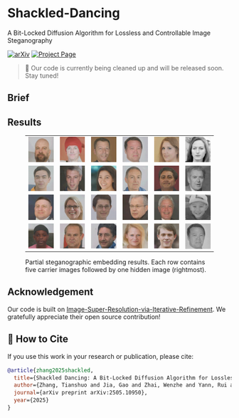 # Shackled-Dancing
A Bit-Locked Diffusion Algorithm for Lossless and Controllable Image Steganography

[![arXiv](https://img.shields.io/badge/arXiv-2505.10950-b31b1b.svg)](https://arxiv.org/abs/2505.10950)
[![Project Page](https://img.shields.io/badge/Project-Page-007ec6.svg)](https://github.com/yingtian22/Shackled-Dancing)

> 🚧 Our code is currently being cleaned up and will be released soon. Stay tuned!

## Brief

## Results

<figure>
  <table>
    <tr>
      <td><img src="Figures/1.png" width="100"></td>
      <td><img src="Figures/2.png" width="100"></td>
      <td><img src="Figures/3.png" width="100"></td>
      <td><img src="Figures/4.png" width="100"></td>
      <td><img src="Figures/5.png" width="100"></td>
      <td><img src="Figures/6.png" width="100"></td>
    </tr>
    <tr>
      <td><img src="Figures/7.png" width="100"></td>
      <td><img src="Figures/8.png" width="100"></td>
      <td><img src="Figures/9.png" width="100"></td>
      <td><img src="Figures/10.png" width="100"></td>
      <td><img src="Figures/11.png" width="100"></td>
      <td><img src="Figures/12.png" width="100"></td>
    </tr>
    <tr>
      <td><img src="Figures/13.png" width="100"></td>
      <td><img src="Figures/14.png" width="100"></td>
      <td><img src="Figures/15.png" width="100"></td>
      <td><img src="Figures/16.png" width="100"></td>
      <td><img src="Figures/17.png" width="100"></td>
      <td><img src="Figures/18.png" width="100"></td>
    </tr>
    <tr>
      <td><img src="Figures/19.png" width="100"></td>
      <td><img src="Figures/20.png" width="100"></td>
      <td><img src="Figures/21.png" width="100"></td>
      <td><img src="Figures/22.png" width="100"></td>
      <td><img src="Figures/23.png" width="100"></td>
      <td><img src="Figures/24.png" width="100"></td>
    </tr>
  </table>
  <figcaption>Partial steganographic embedding results. Each row contains five carrier images followed by one hidden image (rightmost).</figcaption>
</figure>

## Acknowledgement
Our code is built on [Image-Super-Resolution-via-Iterative-Refinement](https://github.com/Janspiry/Image-Super-Resolution-via-Iterative-Refinement). We gratefully appreciate their open source contribution!

## 📄 How to Cite

If you use this work in your research or publication, please cite:

```bibtex
@article{zhang2025shackled,
  title={Shackled Dancing: A Bit-Locked Diffusion Algorithm for Lossless and Controllable Image Steganography},
  author={Zhang, Tianshuo and Jia, Gao and Zhai, Wenzhe and Yann, Rui and Xing, Xianglei},
  journal={arXiv preprint arXiv:2505.10950},
  year={2025}
}
```
